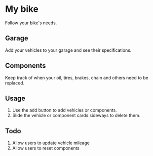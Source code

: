 # My bike

Follow your bike's needs.

## Garage

Add your vehicles to your garage and see their specifications.

## Components

Keep track of when your oil, tires, brakes, chain and others need to be replaced.

## Usage

1. Use the add button to add vehicles or components.
2. Slide the vehicle or component cards sideways to delete them.

## Todo

1. Allow users to update vehicle mileage
2. Allow users to reset components
